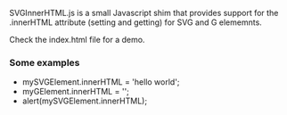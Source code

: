 SVGInnerHTML.js is a small Javascript shim that provides support for the .innerHTML attribute (setting and getting) for SVG and G elememnts.

Check the index.html file for a demo.

### Some examples

* mySVGElement.innerHTML = '<text>hello world</text>';
* myGElement.innerHTML   = '<rect />';
* alert(mySVGElement.innerHTML);
